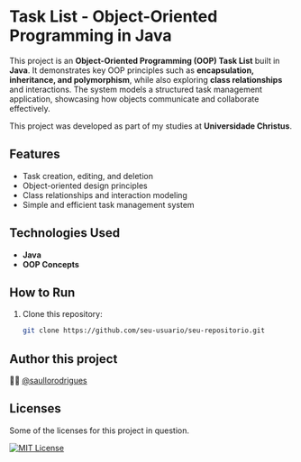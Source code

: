 # Task List - Object-Oriented Programming in Java
This project is an **Object-Oriented Programming (OOP) Task List** built in **Java**. It demonstrates key OOP principles such as **encapsulation, inheritance, and polymorphism**, while also exploring **class relationships** and interactions. The system models a structured task management application, showcasing how objects communicate and collaborate effectively.

This project was developed as part of my studies at **Universidade Christus**.

## Features
- Task creation, editing, and deletion
- Object-oriented design principles
- Class relationships and interaction modeling
- Simple and efficient task management system

## Technologies Used
- **Java**
- **OOP Concepts**

## How to Run
1. Clone this repository:
   ```bash
   git clone https://github.com/seu-usuario/seu-repositorio.git
   ```

## Author this project

👨‍💻 [@saullorodrigues](https://github.com/SaulloRodrigues)


## Licenses
Some of the licenses for this project in question.

[![MIT License](https://img.shields.io/badge/License-MIT-green.svg)](https://choosealicense.com/licenses/mit/)